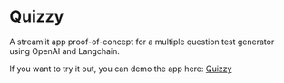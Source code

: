 # Quizzy
A streamlit app proof-of-concept for a multiple question test generator using OpenAI and Langchain. 

If you want to try it out, you can demo the app here: [Quizzy](https://quizzy.streamlit.app/)
